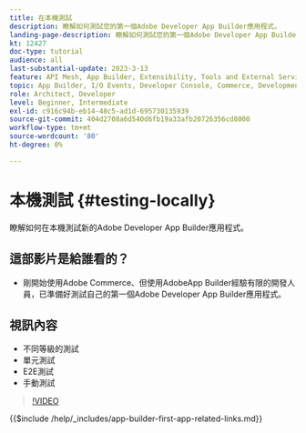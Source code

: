 ```yaml
---
title: 在本機測試
description: 瞭解如何測試您的第一個Adobe Developer App Builder應用程式。
landing-page-description: 瞭解如何測試您的第一個Adobe Developer App Builder應用程式。
kt: 12427
doc-type: tutorial
audience: all
last-substantial-update: 2023-3-13
feature: API Mesh, App Builder, Extensibility, Tools and External Services, Backend Development
topic: App Builder, I/O Events, Developer Console, Commerce, Development, Integrations
role: Architect, Developer
level: Beginner, Intermediate
exl-id: c916c94b-eb14-48c5-ad1d-695730135939
source-git-commit: 404d2708a6d540d6fb19a33afb20726356cd8000
workflow-type: tm+mt
source-wordcount: '80'
ht-degree: 0%

---
```


# 本機測試 {#testing-locally}

瞭解如何在本機測試新的Adobe Developer App Builder應用程式。

## 這部影片是給誰看的？

* 剛開始使用Adobe Commerce、但使用AdobeApp Builder經驗有限的開發人員，已準備好測試自己的第一個Adobe Developer App Builder應用程式。

## 視訊內容

* 不同等級的測試
* 單元測試
* E2E測試
* 手動測試

>[!VIDEO](https://video.tv.adobe.com/v/3416594?quality=12&learn=on)

{{$include /help/_includes/app-builder-first-app-related-links.md}}
